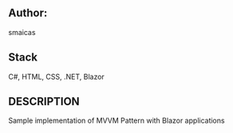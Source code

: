 ## Author:
smaicas

## Stack
C#, HTML, CSS, .NET, Blazor

## DESCRIPTION
Sample implementation of MVVM Pattern with Blazor applications
